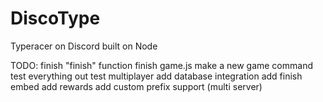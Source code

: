 # DiscoType
 Typeracer on Discord built on Node

TODO:
finish "finish" function
finish game.js
make a new game command
test everything out
test multiplayer
add database integration
add finish embed
add rewards
add custom prefix support (multi server)
